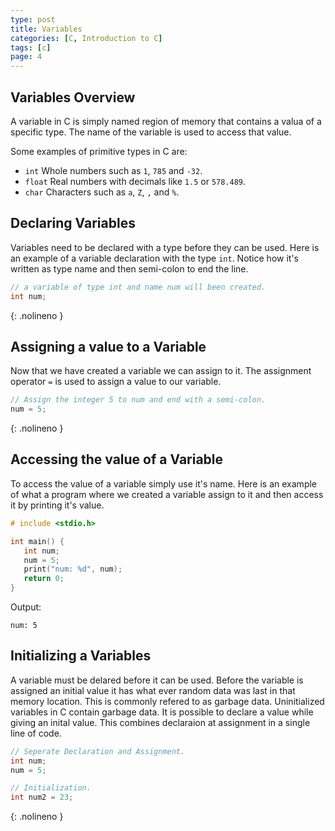 ```yaml
---
type: post
title: Variables
categories: [C, Introduction to C]
tags: [c]
page: 4
---
```

## Variables Overview
A variable in C is simply named region of memory that contains a valua of a specific type. The name of the variable is used to access that value.

Some examples of primitive types in C are:
- `int` Whole numbers such as `1`, `785` and `-32`.
- `float` Real numbers with decimals like `1.5` or `578.489`.
- `char` Characters such as `a`, `Z`, `,` and `%`.

## Declaring Variables
Variables need to be declared with a type before they can be used. Here is an example of a variable declaration with the type `int`. Notice how it's written as type name and then semi-colon to end the line.
```c
// a variable of type int and name num will been created.
int num;
```
{: .nolineno }
## Assigning a value to a Variable
Now that we have created a variable we can assign to it. The assignment operator `=` is used to assign a value to our variable.
```c
// Assign the integer 5 to num and end with a semi-colon.
num = 5;
```
{: .nolineno }
## Accessing the value of a Variable
To access the value of a variable simply use it's name. Here is an example of what a program where we created a variable assign to it and then access it by printing it's value.
```c
# include <stdio.h>

int main() {
   int num;
   num = 5;
   print("num: %d", num);
   return 0;
}
```
Output:

`num: 5`
## Initializing a Variables
A variable must be delared before it can be used. Before the variable is assigned an initial value it has what ever random data was last in that memory location. This is commonly refered to as garbage data. Uninitialized variables in C contain garbage data. It is possible to declare a value while giving an inital value. This combines declaraion at assignment in a single line of code.
```c
// Seperate Declaration and Assignment.
int num;
num = 5;

// Initialization.
int num2 = 23;
```
{: .nolineno }

